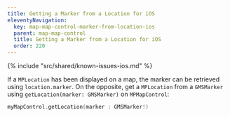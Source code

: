 ```yaml
---
title: Getting a Marker from a Location for iOS
eleventyNavigation:
  key: map-map-control-marker-from-location-ios
  parent: map-map-control
  title: Getting a Marker from a Location for iOS
  order: 220
---
```


<!-- Known Issues -->
{% include "src/shared/known-issues-ios.md" %}

If a `MPLocation` has been displayed on a map, the marker can be retrieved using `location.marker`. On the opposite, get a `MPLocation` from a `GMSMarker` using `getLocation(marker: GMSMarker)` on `MPMapControl`:

```swift
myMapControl.getLocation(marker : GMSMarker!)
```
